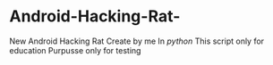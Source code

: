 # Android-Hacking-Rat-
New Android Hacking Rat Create by me In *python* This script only for education Purpusse only for testing
